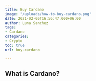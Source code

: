 ```yaml
---
title: Buy Cardano
image: "/uploads/how-to-buy-cardano.png"
date: 2021-02-05T16:56:47.000+06:00
author: Luna Sanchez
tags:
- Cardano
categories:
- Crypto
toc: true
url: buy-cardano

---
```

## What is Cardano?